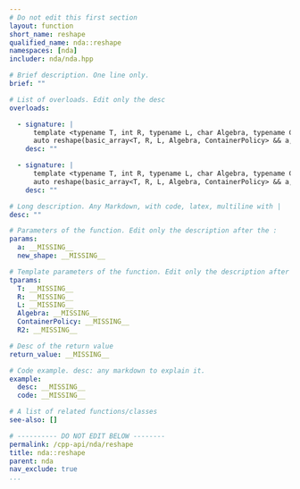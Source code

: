 ```yaml
---
# Do not edit this first section
layout: function
short_name: reshape
qualified_name: nda::reshape
namespaces: [nda]
includer: nda/nda.hpp

# Brief description. One line only.
brief: ""

# List of overloads. Edit only the desc
overloads:

  - signature: |
      template <typename T, int R, typename L, char Algebra, typename ContainerPolicy, size_t R2>
      auto reshape(basic_array<T, R, L, Algebra, ContainerPolicy> && a, const std::array<long, R2> & new_shape)
    desc: ""

  - signature: |
      template <typename T, int R, typename L, char Algebra, typename ContainerPolicy, size_t R2>
      auto reshape(basic_array<T, R, L, Algebra, ContainerPolicy> && a, const std::array<int, R2> & new_shape)
    desc: ""

# Long description. Any Markdown, with code, latex, multiline with |
desc: ""

# Parameters of the function. Edit only the description after the :
params:
  a: __MISSING__
  new_shape: __MISSING__

# Template parameters of the function. Edit only the description after the :
tparams:
  T: __MISSING__
  R: __MISSING__
  L: __MISSING__
  Algebra: __MISSING__
  ContainerPolicy: __MISSING__
  R2: __MISSING__

# Desc of the return value
return_value: __MISSING__

# Code example. desc: any markdown to explain it.
example:
  desc: __MISSING__
  code: __MISSING__

# A list of related functions/classes
see-also: []

# ---------- DO NOT EDIT BELOW --------
permalink: /cpp-api/nda/reshape
title: nda::reshape
parent: nda
nav_exclude: true
...
```


